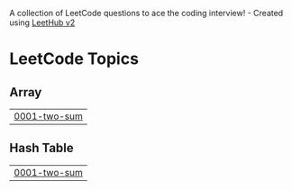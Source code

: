 A collection of LeetCode questions to ace the coding interview! - Created using [LeetHub v2](https://github.com/arunbhardwaj/LeetHub-2.0)
<!---LeetCode Topics Start-->
# LeetCode Topics
## Array
|  |
| ------- |
| [0001-two-sum](https://github.com/khaddeshivam/LeetCode_Solutions/tree/master/0001-two-sum) |
## Hash Table
|  |
| ------- |
| [0001-two-sum](https://github.com/khaddeshivam/LeetCode_Solutions/tree/master/0001-two-sum) |
<!---LeetCode Topics End-->